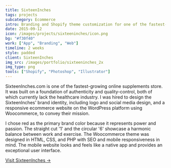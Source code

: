 ```yaml
---
title: SixteenInches
tags: projects
subcategory: Ecommerce
intro: Branding and Shopify theme customization for one of the fastest-growing online supplements stores in India.
date: 2015-09-12
icon: /images/projects/sixteeninches/icon.png
bg: "#f30f40"
work: ["App", "Branding", "Web"]
timeline: 2 weeks
style: padded
client: SixteenInches
img_src: /images/portfolio/sixteeninches_2x
img_type: png
tools: ["Shopify", "Photoshop", "Illustrator"]
---
```


SixteenInches.com is one of the fastest-growing online supplements store. It was built on a foundation of authenticity and quality-control, both of which currently lack the healthcare industry. I was hired to design the SixteenInches' brand identity, including logo and social media design, and a responsive ecommerce website on the WordPress platform using Woocommerce, to convey their mission.

I chose red as the primary brand color because it represents power and passion. The straight cut '1' and the circular '6' showcase a harmonic balance between work and exercise. The Woocommerce theme was designed in HTML, CSS, and PHP with SEO and mobile responsiveness in mind. The mobile website looks and feels like a native app and provides an exceptional user interface.

[Visit SixteenInches &rarr;](https://www.sixteeninches.com/)

<div class="two-images">
  <div><img alt="" src="/images/projects/sixteeninches/2.png"></div>
  <div><img alt="" src="/images/projects/sixteeninches/3.png"></div>
</div>
<div class="image"><img alt="" src="/images/projects/sixteeninches/1.png"></div>